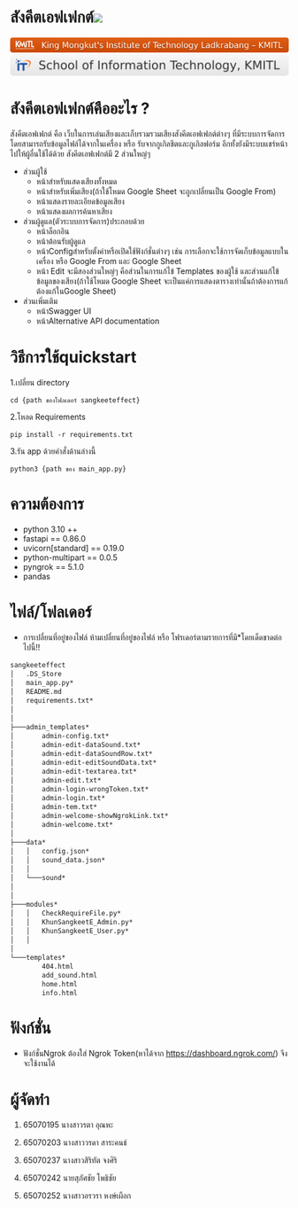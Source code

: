 # สังคีตเอฟเฟกต์<img width="50" src="https://media.tenor.com/8McIGu0Tf_QAAAAi/fire-joypixels.gif" />

![](https://github.com/SupaschaiPh/SupaschaiPh/blob/main/badges/KMITL-5.svg) ![](https://github.com/SupaschaiPh/SupaschaiPh/blob/main/badges/IT-1.svg)


# สังคีตเอฟเฟกต์คืออะไร ?
สังคีตเอฟเฟกต์ คือ เว็บในการเล่นเสียงและเก็บรวมรวมเสียงสังคีตเอฟเฟกต์ต่างๆ ที่มีระบบการจัดการ โดยสามารถรับข้อมูลไฟล์ได้จากในเครื่อง หรือ รับจากกูเกิลชีตและกูเกิลฟอร์ม อีกทั้งยังมีระบบแชร์หน้าไปให้ผู้อื่นใช้ได้ด้วย 
สังคีตเอฟเฟกต์มี 2 ส่วนใหญ่ๆ 
* ส่วนผู้ใช้ 
  * หน้าสำหรับแสดงเสียงทั้งหมด 
  * หน้าสำหรับเพิ่มเสียง(ถ้าใช้โหมด Google Sheet จะถูกเปลี่ยนเป็น Google From)
  * หน้าแสดงรายละเอียดข้อมูลเสียง
  * หน้าแสดงผลการค้นหาเสียง
* ส่วนผู้ดูแล(ตัวระบบการจัดการ)ประกอบด้วย 
  * หน้าล็อกอิน
  * หน้าต้อนรับผู้ดูแล
  * หน้าConfigสำหรับตั้งค่าหรือเปิดใช้ฟังก์ชั่นต่างๆ เช่น การเลือกจะใช้การจัดเก็บข้อมูลแบบในเครื่อง หรือ Google From และ Google Sheet
  * หน้า Edit จะมีสองส่วนใหญ่ๆ คือส่วนในการแก้ไข้ Templates ของผู้ใช้ และส่วนแก้ไข้ข้อมูลของเสียง(ถ้าใช้โหมด Google Sheet จะเป็นแค่การแสดงตารางเท่านั้นถ้าต้องการแก้ต้องแก้ในGoogle Sheet)
* ส่วนเพิ่มเติม
  * หน้าSwagger UI
  * หน้าAlternative API documentation
# วิธีการใช้quickstart
1.เปลี่ยน directory 
``` 
cd {path ของโฟลเดอร์ sangkeeteffect}
```

2.โหลด Requirements 
```
pip install -r requirements.txt
```
3.รัน app ด้วยคำสั่งด้านล่างนี้
```
python3 {path ของ main_app.py}
```
# ความต้องการ
* python 3.10 ++
* fastapi == 0.86.0
* uvicorn[standard] == 0.19.0
* python-multipart == 0.0.5
* pyngrok == 5.1.0
* pandas
# ไฟล์/โฟลเดอร์
* การเปลี่ยนที่อยู่ของไฟล์
ห้ามเปลี่ยนที่อยู่ของไฟล์ หรือ โฟรเดอร์ตามรายการที่มี*โดยเด็ดขาดต่อไปนี้!!
```
sangkeeteffect
│   .DS_Store
│   main_app.py*
│   README.md
│   requirements.txt*
│
│
├───admin_templates*
│       admin-config.txt*
│       admin-edit-dataSound.txt*
│       admin-edit-dataSoundRow.txt*
│       admin-edit-editSoundData.txt*
│       admin-edit-textarea.txt*
│       admin-edit.txt*
│       admin-login-wrongToken.txt*
│       admin-login.txt*
│       admin-tem.txt*
│       admin-welcome-showNgrokLink.txt*
│       admin-welcome.txt*
│
├───data*
│   │   config.json*
│   │   sound_data.json*
│   │
│   └───sound*
│
│
├───modules*
│   │   CheckRequireFile.py*
│   │   KhunSangkeetE_Admin.py*
│   │   KhunSangkeetE_User.py*
│   │
│
└───templates*
        404.html
        add_sound.html
        home.html
        info.html

```


# ฟังก์ชั่น
+ ฟังก์ชั่นNgrok ต้องใส่ Ngrok Token(หาได้จาก https://dashboard.ngrok.com/) จึงจะใช้งานได้
# ผู้จัดทำ 
1. 65070195 นางสาวรตา อุณหะ

2. 65070203 นางสาววรดา สาระคนธ์

3. 65070237 นางสาวสิริทัต จงศิริ 

4. 65070242 นายสุภัศชัย โพธิชัย 

5. 65070252 นางสาวอรวรา หงษ์เผือก 

